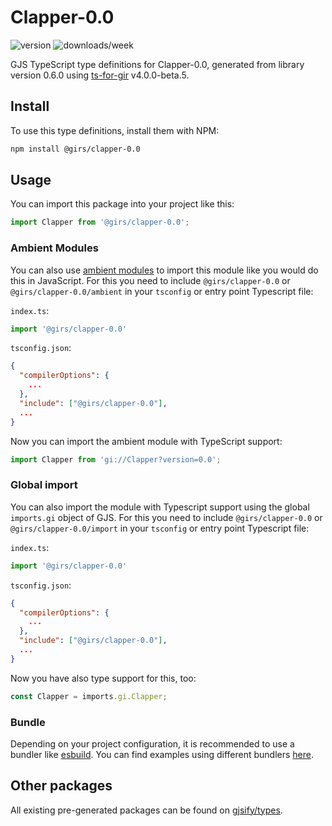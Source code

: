 
# Clapper-0.0

![version](https://img.shields.io/npm/v/@girs/clapper-0.0)
![downloads/week](https://img.shields.io/npm/dw/@girs/clapper-0.0)


GJS TypeScript type definitions for Clapper-0.0, generated from library version 0.6.0 using [ts-for-gir](https://github.com/gjsify/ts-for-gir) v4.0.0-beta.5.


## Install

To use this type definitions, install them with NPM:
```bash
npm install @girs/clapper-0.0
```

## Usage

You can import this package into your project like this:
```ts
import Clapper from '@girs/clapper-0.0';
```

### Ambient Modules

You can also use [ambient modules](https://github.com/gjsify/ts-for-gir/tree/main/packages/cli#ambient-modules) to import this module like you would do this in JavaScript.
For this you need to include `@girs/clapper-0.0` or `@girs/clapper-0.0/ambient` in your `tsconfig` or entry point Typescript file:

`index.ts`:
```ts
import '@girs/clapper-0.0'
```

`tsconfig.json`:
```json
{
  "compilerOptions": {
    ...
  },
  "include": ["@girs/clapper-0.0"],
  ...
}
```

Now you can import the ambient module with TypeScript support: 

```ts
import Clapper from 'gi://Clapper?version=0.0';
```

### Global import

You can also import the module with Typescript support using the global `imports.gi` object of GJS.
For this you need to include `@girs/clapper-0.0` or `@girs/clapper-0.0/import` in your `tsconfig` or entry point Typescript file:

`index.ts`:
```ts
import '@girs/clapper-0.0'
```

`tsconfig.json`:
```json
{
  "compilerOptions": {
    ...
  },
  "include": ["@girs/clapper-0.0"],
  ...
}
```

Now you have also type support for this, too:

```ts
const Clapper = imports.gi.Clapper;
```

### Bundle

Depending on your project configuration, it is recommended to use a bundler like [esbuild](https://esbuild.github.io/). You can find examples using different bundlers [here](https://github.com/gjsify/ts-for-gir/tree/main/examples).

## Other packages

All existing pre-generated packages can be found on [gjsify/types](https://github.com/gjsify/types).

